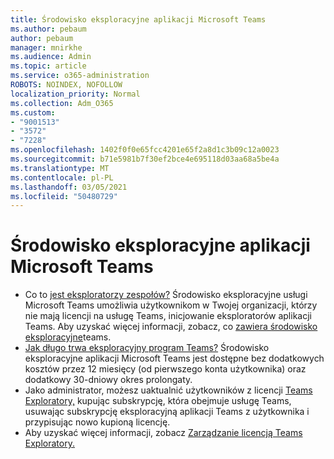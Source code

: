 ```yaml
---
title: Środowisko eksploracyjne aplikacji Microsoft Teams
ms.author: pebaum
author: pebaum
manager: mnirkhe
ms.audience: Admin
ms.topic: article
ms.service: o365-administration
ROBOTS: NOINDEX, NOFOLLOW
localization_priority: Normal
ms.collection: Adm_O365
ms.custom:
- "9001513"
- "3572"
- "7228"
ms.openlocfilehash: 1402f0f0e65fcc4201e65f2a8d1c3b09c12a0023
ms.sourcegitcommit: b71e5981b7f30ef2bce4e695118d03aa68a5be4a
ms.translationtype: MT
ms.contentlocale: pl-PL
ms.lasthandoff: 03/05/2021
ms.locfileid: "50480729"
---
```

# <a name="microsoft-teams-exploratory-experience"></a>Środowisko eksploracyjne aplikacji Microsoft Teams

- Co to [jest eksploratorzy zespołów?](https://docs.microsoft.com/microsoftteams/teams-exploratory) Środowisko eksploracyjne usługi Microsoft Teams umożliwia użytkownikom w Twojej organizacji, którzy nie mają licencji na usługę Teams, inicjowanie eksploratorów aplikacji Teams. Aby uzyskać więcej informacji, zobacz, co [zawiera środowisko eksploracyjne](https://docs.microsoft.com/microsoftteams/teams-exploratory#whats-in-the-teams-exploratory-experience)teams.
- [Jak długo trwa eksploracyjny program Teams?](https://docs.microsoft.com/microsoftteams/teams-exploratory#how-long-does-the-teams-exploratory-experience-last) Środowisko eksploracyjne aplikacji Microsoft Teams jest dostępne bez dodatkowych kosztów przez 12 miesięcy (od pierwszego konta użytkownika) oraz dodatkowy 30-dniowy okres prolongaty.
- Jako administrator, możesz uaktualnić użytkowników z licencji [Teams Exploratory,](https://docs.microsoft.com/microsoftteams/teams-exploratory#upgrade-users-from-the-teams-exploratory-license) kupując subskrypcję, która obejmuje usługę Teams, usuwając subskrypcję eksploracyjną aplikacji Teams z użytkownika i przypisując nowo kupioną licencję.
- Aby uzyskać więcej informacji, zobacz [Zarządzanie licencją Teams Exploratory.](https://docs.microsoft.com/microsoftteams/teams-exploratory)
